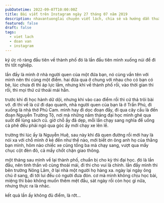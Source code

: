 ```yaml
---
pubDatetime: 2022-09-07T10:00:00Z
title: Bài viết trên Instagram ngày 27 tháng 07 năm 2019
description: nhavantuonglai chuyên viết lách, chia sẻ và hướng dẫn thuần thục khi thực hành viết lách qua những bài chia sẻ trên Instagram chính thức.
featured: false
draft: false
tags:
  - viet lach
  - doan van
  - instagram
---
```


ký ức rõ ràng đầu tiên về thành phố đó là lần đầu tiên mình xuống núi để đi thi tốt nghiệp.

lần đấy là mình ở nhà người quen của một đứa bạn, nó cùng vần tên với mình nên thi cùng một điểm. hai đứa qua ở chung với nhau cho có bạn có bè, lúc chưa đi thì áp lực lắm, nhưng khi về thành phố rồi, vào thời gian thi rồi, thì mọi thứ cứ thoải mái hẳn.

trước khi đi học hành dữ dội, nhưng khi vào cao điểm rồi thì cứ thả trôi bài vở. đi thi về là cứ đi dạo quanh, nhà người quen của bạn là ở Trần Phú, đi xuống là nhà thờ Phủ Cam. mình hay đi dọc đoạn đấy, đi qua cây cầu là đến đoạn Nguyễn Trường Tộ, nơi mà những năm tháng đại học mình ghé qua suốt để lùng sách cũ. giờ chỗ ấy đã dẹp, mỗi lần chạy sang nghĩa để uống cà phê đều phải ngó qua góc ấy mới chạy xe lên lề.

trường thi lúc ấy là Nguyễn Huệ, sau này khi đã quen đường rồi mới hay là nói xa với chỗ mình ở ké đến như thế nào, mới biết ơn ông anh họ của thằng bạn mình, hôm nào chiếc xe cũng tống ba mà chạy sang, vượt qua mấy chục cột đèn đỏ, cả mấy chốt chặn giao thông.

một tháng sau mình về lại thành phố, chuẩn bị cho kỳ thi đại học. đó là lần đầu, nên tinh thần vô cùng thoải mái, đi thi cho vui là chính. lần đấy mình thi bên trường Nông Lâm, ở lại nhà một người họ hàng xa. ngày lại ngày ông chú ở sang, đi tới lui đều có người đưa đón. cơ mà mình không chịu học bài, miệng thì bảo không muốn thêm mệt đầu, sát ngày rồi còn học gì nữa, nhưng thực ra là nhác.

kết quả lần ấy không đủ điểm, là rớt…
